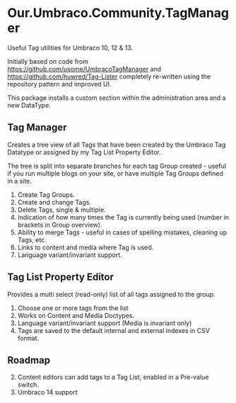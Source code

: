 # Our.Umbraco.Community.TagManager

Useful Tag utilities for Umbraco 10, 12 & 13.

Initially based on code from https://github.com/usome/UmbracoTagManager and https://github.com/huwred/Tag-Lister completely re-written using the repository pattern and improved UI.

This package installs a custom section within the administration area and a new DataType.

## Tag Manager
Creates a tree view of all Tags that have been created by the Umbraco Tag Datatype or assigned by my Tag List Property Editor. 

The tree is split into separate branches for each tag Group created - useful if you run multiple blogs on your site, or have multiple Tag Groups defined in a site.

1. Create Tag Groups.
1. Create and change Tags.
2. Delete Tags, single & multiple.
3. Indication of how many times the Tag is currently being used (number in brackets in Group overview).
4. Ability to merge Tags - useful in cases of spelling mistakes, cleaning up Tags, etc.
5. Links to content and media where Tag is used.
6. Language variant/invariant support.

## Tag List Property Editor
Provides a multi select (read-only) list of all tags assigned to the group. 

1. Choose one or more tags from the list
2. Works on Content and Media Doctypes.
3. Language variant/invariant support (Media is invariant only)
3. Tags are saved to the default internal and external indexes in CSV format.

## Roadmap
2. Content editors can add tags to a Tag List, enabled in a Pre-value switch.
3. Umbraco 14 support